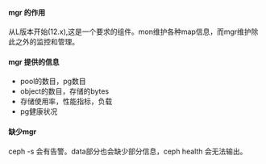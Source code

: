 #### mgr 的作用

  从L版本开始(12.x),这是一个要求的组件。mon维护各种map信息，而mgr维护除此之外的监控和管理。
  
#### mgr 提供的信息

  * pool的数目，pg数目
  * object的数目，存储的bytes
  * 存储使用率，性能指标，负载
  * pg健康状况
  

#### 缺少mgr

  ceph -s 会有告警。data部分也会缺少部分信息，ceph health 会无法输出。
